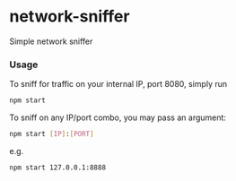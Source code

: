 # network-sniffer

Simple network sniffer

### Usage

To sniff for traffic on your internal IP, port 8080, simply run

```bash
npm start
```

To sniff on any IP/port combo, you may pass an argument:

```bash
npm start [IP]:[PORT]
```

e.g.

```bash
npm start 127.0.0.1:8888
```
